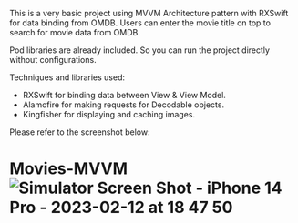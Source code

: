 This is a very basic project using MVVM Architecture pattern with RXSwift for data binding from OMDB. 
Users can enter the movie title on top to search for movie data from OMDB.

Pod libraries are already included. So you can run the project directly without configurations.

Techniques and libraries used:
- RXSwift for binding data between View & View Model.
- Alamofire for making requests for Decodable objects.
- Kingfisher for displaying and caching images.

Please refer to the screenshot below:

# Movies-MVVM![Simulator Screen Shot - iPhone 14 Pro - 2023-02-12 at 18 47 50](https://user-images.githubusercontent.com/3055023/218309112-836fb752-a42e-49d9-8bd2-7ab562ca4531.png)
